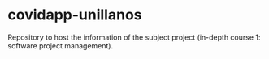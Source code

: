 # covidapp-unillanos
Repository to host the information of the subject project (in-depth course 1: software project management).
